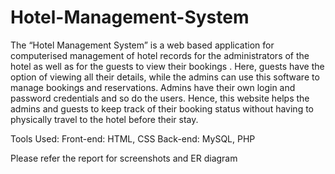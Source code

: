 # Hotel-Management-System

The “Hotel Management System” is a web based application for computerised management of hotel records for the administrators of the hotel as well as for the guests to view their bookings . Here, guests have the option of viewing all their details, while the admins can use this software to manage bookings and reservations. Admins have their own login and password credentials and so do the users. Hence, this website helps the admins and guests to keep track of their booking status without having to physically travel to the hotel before their stay. 



Tools Used:
Front-end: HTML, CSS
Back-end: MySQL, PHP



Please refer the report for screenshots and ER diagram
